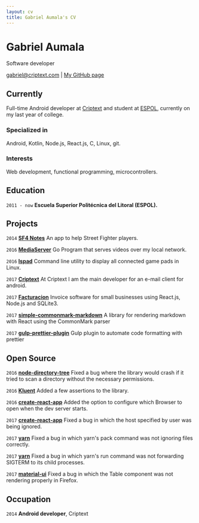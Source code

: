 ```yaml
---
layout: cv
title: Gabriel Aumala's CV
---
```

# Gabriel Aumala
Software developer

<div id="webaddress">
<a href="gabriel@criptext.com">gabriel@criptext.com</a>
| <a href="https://github.com/GAumala">My GitHub page</a>
</div>


## Currently

Full-time Android developer at [Criptext](https://criptext.com/) and student at
[ESPOL](http://www.espol.edu.ec/), currently on my last year of college.

### Specialized in

Android, Kotlin, Node.js, React.js, C, Linux, git.

### Interests

Web development, functional programming, microcontrollers.


## Education

`2011 - now`
__Escuela Superior Politécnica del Litoral (ESPOL).__

## Projects

`2014` 
**[SF4 Notes](https://play.google.com/store/apps/details?id=com.framedata.faviewer)** 
An app to help Street Fighter players.

`2016`
**[MediaServer](https://github.com/GAumala/MediaServer)**
Go Program that serves videos over my local network.

`2016`
**[lspad](https://github.com/GAumala/lspad)**
Command line utility to display all connected game pads in Linux.

`2017`
**[Criptext](https://play.google.com/store/apps/details?id=com.criptext.secureemail)**
At Criptext I am the main developer for an e-mail client for android.

`2017`
**[Facturacion](https://github.com/GAumala/Facturacion)**
Invoice software for small businesses using React.js, Node.js and SQLite3.

`2017`
**[simple-commonmark-markdown](https://github.com/GAumala/simple-commonmark-react)**
A library for rendering markdown with React using the CommonMark parser

`2017`
**[gulp-prettier-plugin](https://github.com/GAumala/gulp-prettier-plugin)**
Gulp plugin to automate code formatting with prettier

## Open Source 

`2016`
**[node-directory-tree](https://github.com/mihneadb/node-directory-tree/pull/14)**
Fixed a bug where the library would crash if it tried to scan a directory
without the necessary permissions.

`2016`
**[Kluent](https://github.com/MarkusAmshove/Kluent/pull/16)**
Added a few assertions to the library.

`2016`
**[create-react-app](https://github.com/facebookincubator/create-react-app/pull/1148)**
Added the option to configure which Browser to open when the dev server starts.

`2017`
**[create-react-app](https://github.com/facebookincubator/create-react-app/pull/1301)**
Fixed a bug in which the host specified by user was being ignored.

`2017`
**[yarn](https://github.com/yarnpkg/yarn/pull/3538)**
Fixed a bug in which yarn's pack command was not ignoring files correctly.

`2017`
**[yarn](https://github.com/yarnpkg/yarn/pull/3789)**
Fixed a bug in which yarn's run command was not forwarding SIGTERM to its child processes.

`2017`
**[material-ui](https://github.com/callemall/material-ui/pull/7484)**
Fixed a bug in which the Table component was not rendering properly in Firefox.

## Occupation

`2014`
__Android developer__, Criptext


<!-- ### Footer

Last updated: April 2017 -->


